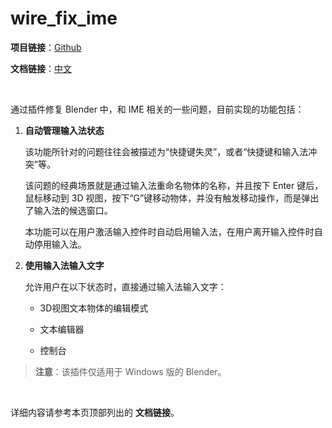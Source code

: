 # wire_fix_ime

**项目链接**：[Github](https://github.com/Arius-Cr/wire_ext_blender_fix_ime)

**文档链接**：[中文](doc/zh-Hans/Index.md)

&nbsp;

通过插件修复 Blender 中，和 IME 相关的一些问题，目前实现的功能包括：

1. **自动管理输入法状态**

    该功能所针对的问题往往会被描述为“快捷键失灵”，或者“快捷键和输入法冲突”等。

    该问题的经典场景就是通过输入法重命名物体的名称，并且按下 Enter 键后，鼠标移动到 3D 视图，按下“G”键移动物体，并没有触发移动操作，而是弹出了输入法的候选窗口。

    本功能可以在用户激活输入控件时自动启用输入法，在用户离开输入控件时自动停用输入法。

2. **使用输入法输入文字**

    允许用户在以下状态时，直接通过输入法输入文字：

    - 3D视图文本物体的编辑模式

    - 文本编辑器

    - 控制台

> **注意**：该插件仅适用于 Windows 版的 Blender。

&nbsp;

详细内容请参考本页顶部列出的 **文档链接**。
